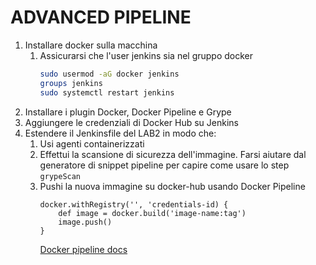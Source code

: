 # ADVANCED PIPELINE

1. Installare docker sulla macchina
   1. Assicurarsi che l'user jenkins sia nel gruppo docker
      ```bash
      sudo usermod -aG docker jenkins
      groups jenkins
      sudo systemctl restart jenkins
      ```
2. Installare i plugin Docker, Docker Pipeline e Grype
3. Aggiungere le credenziali di Docker Hub su Jenkins
4. Estendere il Jenkinsfile del LAB2 in modo che:
   1. Usi agenti containerizzati
   2. Effettui la scansione di sicurezza dell'immagine. Farsi aiutare dal generatore di snippet pipeline per capire come usare lo step `grypeScan`
   3. Pushi la nuova immagine su docker-hub usando Docker Pipeline
      ```
      docker.withRegistry('', 'credentials-id) {
          def image = docker.build('image-name:tag')
          image.push()
      }
      ```
      [Docker pipeline docs](https://www.jenkins.io/doc/book/pipeline/docker/)
